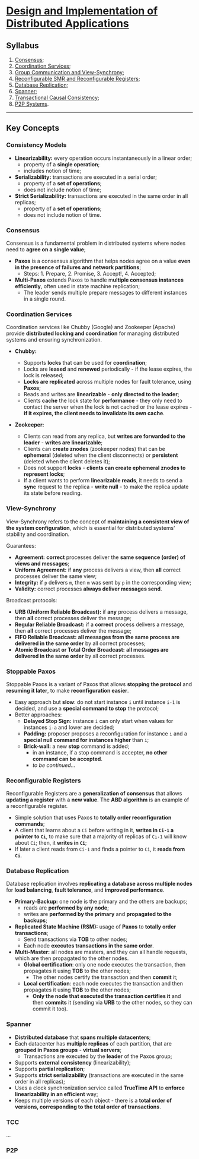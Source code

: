 # [Design and Implementation of Distributed Applications](https://fenix.tecnico.ulisboa.pt/disciplinas/PADI/2021-2022/1-semestre)

## Syllabus

1. [Consensus](1-consensus.md);
2. [Coordination Services](2-coordination-services.md);
3. [Group Communication and View-Synchrony](3-group-communication-view-synchrony.md);
4. [Reconfigurable SMR and Reconfigurable Registers](4-reconfigurable-smr-reconfigurable-registers.md);
5. [Database Replication](5-database-replication.md);
6. [Spanner](6-spanner.md);
7. [Transactional Causal Consistency](7-transactional-causal-consistency.md);
8. [P2P Systems](8-p2p-systems.md).

---

## Key Concepts

### Consistency Models

* **Linearizability:** every operation occurs instantaneously in a linear order;
  * property of a **single operation**;
  * includes notion of time;
* **Serializability:** transactions are executed in a serial order;
  * property of a **set of operations**;
  * does not include notion of time;
* **Strict Serializability:** transactions are executed in the same order in all replicas;
  * property of a **set of operations**;
  * does not include notion of time.

### Consensus

Consensus is a fundamental problem in distributed systems where nodes need to **agree on a single value**;

* **Paxos** is a consensus algorithm that helps nodes agree on a value **even in the presence of failures and network partitions**;
  * Steps: 1. Prepare, 2. Promise, 3. Accept!, 4. Accepted;
* **Multi-Paxos** extends Paxos to handle m**ultiple consensus instances efficiently**, often used in state machine replication;
  * The leader sends multiple prepare messages to different instances in a single round.

### Coordination Services

Coordination services like Chubby (Google) and Zookeeper (Apache) provide **distributed locking and coordination** for managing distributed systems and ensuring synchronization.

* **Chubby:**
  * Supports **locks** that can be used for **coordination**;
  * Locks are **leased** and **renewed** periodically - if the lease expires, the lock is released;
  * **Locks are replicated** across multiple nodes for fault tolerance, using **Paxos**;
  * Reads and writes are **linearizable** - **only directed to the leader**;
  * Clients **cache** the lock state for **performance** - they only need to contact the server when the lock is not cached or the lease expires - **if it expires, the client needs to invalidate its own cache**.

* **Zookeeper:**
  * Clients can read from any replica, but **writes are forwarded to the leader** - **writes are linearizable**;
  * Clients can **create znodes** (zookeeper nodes) that can be **ephemeral** (deleted when the client disconnects) or **persistent** (deleted when the client deletes it);
  * Does not support **locks** - **clients can create ephemeral znodes to represent locks**;
  * If a client wants to perform **linearizable reads**, it needs to send a **sync** request to the replica - **write null** - to make the replica update its state before reading.

### View-Synchrony

View-Synchrony refers to the concept of **maintaining a consistent view of the system configuration**, which is essential for distributed systems' stability and coordination.

Guarantees:
* **Agreement:** **correct** processes deliver the **same sequence (order) of views and messages**;
* **Uniform Agreement:** if **any** process delivers a view, then **all** correct processes deliver the same view;
* **Integrity:** if `p` delivers `m`, then `m` was sent by `p` in the corresponding view;
* **Validity:** correct processes **always deliver messages send**.

Broadcast protocols:

* **URB (Uniform Reliable Broadcast):** if **any** process delivers a message, then **all** correct processes deliver the message;
* **Regular Reliable Broadcast:** if a **correct** process delivers a message, then **all** correct processes deliver the message;
* **FIFO Reliable Broadcast:** **all messages from the same process are delivered in the same order** by all correct processes;
* **Atomic Broadcast or Total Order Broadcast:** **all messages are delivered in the same order** by all correct processes.

### Stoppable Paxos

Stoppable Paxos is a variant of Paxos that allows **stopping the protocol** and **resuming it later**, to make **reconfiguration easier**.

* Easy approach but **slow**: do not start instance `i` until instance `i-1` is decided, and use a **special command to stop** the protocol;
* Better approaches:
  * **Delayed Stop Sign:** instance `i` can only start when values for instances `i-a` and lower are decided;
  * **Padding:** proposer proposes a reconfiguration for instance `i` and a **special null command for instances higher** than `i`;
  * **Brick-wall:** a new **stop** command is added; 
    * in an instance, if a stop command is accepter, **no other command can be accepted**.
    * _to be continued..._

### Reconfigurable Registers

Reconfigurable Registers are a **generalization of consensus** that allows **updating a register** with a **new value**. The **ABD algorithm** is an example of a reconfigurable register.

* Simple solution that uses Paxos to **totally order reconfiguration commands**;
* A client that learns about a `Ci` before writing in it, **writes in `Ci-1` a pointer to `Ci`**, to make sure that a majority of replicas of `Ci-1` will know about `Ci`; then, it **writes in `Ci`**;
* If later a client reads from `Ci-1` and finds a pointer to `Ci`, it **reads from `Ci`**.

### Database Replication

Database replication involves **replicating a database across multiple nodes** for **load balancing**, **fault tolerance**, and **improved performance**.

* **Primary-Backup:** one node is the primary and the others are backups;
  * reads are **performed by any node**;
  * writes are **performed by the primary** and **propagated to the backups**;
* **Replicated State Machine (RSM):** usage of **Paxos** to **totally order transactions**;
  * Send transactions via **TOB** to other nodes;
  * Each node **executes transactions in the same order**.
* **Multi-Master:** all nodes are masters, and they can all handle requests, which are then propagated to the other nodes.
  * **Global certification**: only one node executes the transaction, then propagates it using **TOB** to the other nodes;
    * The other nodes certify the transaction and then **commit** it;
  * **Local certification**: each node executes the transaction and then propagates it using **TOB** to the other nodes;
    * **Only the node that executed the transaction certifies it** and then **commits** it (sending via **URB** to the other nodes, so they can commit it too).

### Spanner

* **Distributed database** that **spans multiple datacenters**;
* Each datacenter has **multiple replicas** of each partition, that are **grouped in Paxos groups** - **virtual servers**;
  * Transactions are executed by the **leader** of the Paxos group;
* Supports **external consistency** (linearizability);
* Supports **partial replication**;
* Supports **strict serializability** (transactions are executed in the same order in all replicas);
* Uses a clock synchronization service called **TrueTime API** to **enforce linearizability in an efficient** way;
* Keeps multiple versions of each object - there is a **total order of versions, corresponding to the total order of transactions**.

### TCC

...

### P2P
